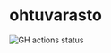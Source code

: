 # ohtuvarasto
![GH actions status](https://github.com/iritmaximus/ohtuvarasto/workflows/cicd/badge.svg)

